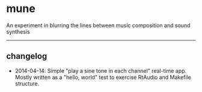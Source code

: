 # mune

An experiment in blurring the lines between music composition and sound synthesis

----
## changelog
* 2014-04-14: Simple "play a sine tone in each channel" real-time app.  Mostly written as a
"hello, world" test to exercise RtAudio and Makefile structure.
